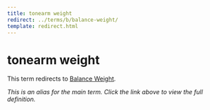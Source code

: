 ```yaml
---
title: tonearm weight
redirect: ../terms/b/balance-weight/
template: redirect.html
---
```


# tonearm weight

This term redirects to [Balance Weight](../terms/b/balance-weight/).

*This is an alias for the main term. Click the link above to view the full definition.*

